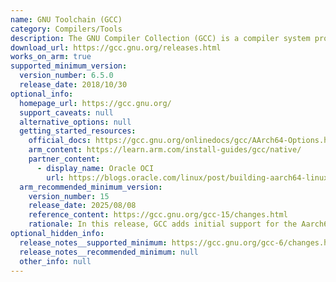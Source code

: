 ```yaml
---
name: GNU Toolchain (GCC)
category: Compilers/Tools
description: The GNU Compiler Collection (GCC) is a compiler system produced by the GNU Project supporting various programming languages.
download_url: https://gcc.gnu.org/releases.html
works_on_arm: true
supported_minimum_version:
  version_number: 6.5.0
  release_date: 2018/10/30
optional_info:
  homepage_url: https://gcc.gnu.org/
  support_caveats: null
  alternative_options: null
  getting_started_resources:
    official_docs: https://gcc.gnu.org/onlinedocs/gcc/AArch64-Options.html
    arm_content: https://learn.arm.com/install-guides/gcc/native/
    partner_content:
      - display_name: Oracle OCI
        url: https://blogs.oracle.com/linux/post/building-aarch64-linux-kernel-ol8
  arm_recommended_minimum_version:
    version_number: 15
    release_date: 2025/08/08
    reference_content: https://gcc.gnu.org/gcc-15/changes.html
    rationale: In this release, GCC adds initial support for the Aarch64 MinGW target (C/C++) and introduces Armv9.5-A along with new CPUs (Apple M1–M3, Cortex-A725, Neoverse V3, NVIDIA Grace, etc.) and architectural features such as FP8, SME2.1 etc. The release also improves ACLE support, code generation (CRC, SVE/SME, FP8), and tuning, while refining options like -mbranch-protection and -mcpu=native.
optional_hidden_info:
  release_notes__supported_minimum: https://gcc.gnu.org/gcc-6/changes.html
  release_notes__recommended_minimum: null
  other_info: null
---
```

